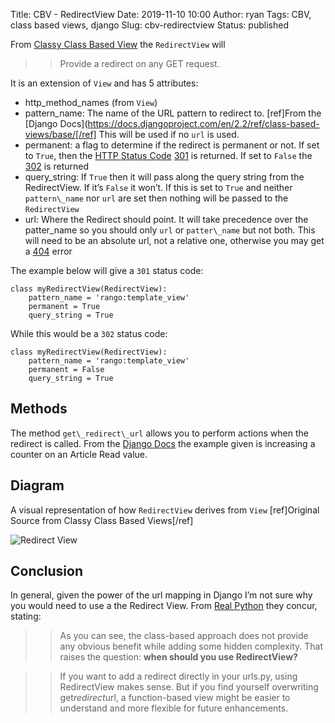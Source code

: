 Title: CBV - RedirectView
Date: 2019-11-10 10:00
Author: ryan
Tags: CBV, class based views, django
Slug: cbv-redirectview
Status: published

From [Classy Class Based View](http://ccbv.co.uk/projects/Django/2.2/django.views.generic.base/RedirectView/) the `RedirectView` will

> > Provide a redirect on any GET request.

It is an extension of `View` and has 5 attributes:

-   http_method_names (from `View`)
-   pattern_name: The name of the URL pattern to redirect to. [ref]From the [Django Docs](https://docs.djangoproject.com/en/2.2/ref/class-based-views/base/[/ref] This will be used if no `url` is used.
-   permanent: a flag to determine if the redirect is permanent or not. If set to `True`, then the [HTTP Status Code](https://en.wikipedia.org/wiki/List_of_HTTP_status_codes#3xx_Redirection) [301](https://en.wikipedia.org/wiki/HTTP_301) is returned. If set to `False` the [302](https://en.wikipedia.org/wiki/HTTP_302) is returned
-   query_string: If `True` then it will pass along the query string from the RedirectView. If it’s `False` it won’t. If this is set to `True` and neither `pattern\_name` nor `url` are set then nothing will be passed to the `RedirectView`
-   url: Where the Redirect should point. It will take precedence over the patter_name so you should only `url` or `patter\_name` but not both. This will need to be an absolute url, not a relative one, otherwise you may get a [404](https://en.wikipedia.org/wiki/HTTP_404) error

The example below will give a `301` status code:

    class myRedirectView(RedirectView):
        pattern_name = 'rango:template_view'
        permanent = True
        query_string = True

While this would be a `302` status code:

    class myRedirectView(RedirectView):
        pattern_name = 'rango:template_view'
        permanent = False
        query_string = True

## Methods

The method `get\_redirect\_url` allows you to perform actions when the redirect is called. From the [Django Docs](https://docs.djangoproject.com/en/2.2/ref/class-based-views/base/#redirectview) the example given is increasing a counter on an Article Read value.

## Diagram

A visual representation of how `RedirectView` derives from `View` [ref]Original Source from Classy Class Based Views[/ref]

![Redirect View](https://yuml.me/diagram/plain;/class/%5BView%7Bbg:lightblue%7D%5D%5E-%5BRedirectView%7Bbg:green%7D%5D.svg)

## Conclusion

In general, given the power of the url mapping in Django I’m not sure why you would need to use a the Redirect View. From [Real Python](https://docs.djangoproject.com/en/2.2/ref/class-based-views/base/#redirectview) they concur, stating:

> > As you can see, the class-based approach does not provide any obvious benefit while adding some hidden complexity. That raises the question: **when should you use RedirectView?**

> > If you want to add a redirect directly in your urls.py, using RedirectView makes sense. But if you find yourself overwriting get*redirect*url, a function-based view might be easier to understand and more flexible for future enhancements.
